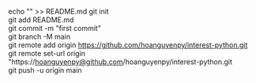   echo "" >> README.md
  git init \
  git add README.md \
  git commit -m "first commit" \
  git branch -M main \
  git remote add origin https://github.com/hoanguyenpy/interest-python.git \
  git remote set-url origin "https://hoanguyenpy@github.com/hoanguyenpy/interest-python.git \
  git push -u origin main
